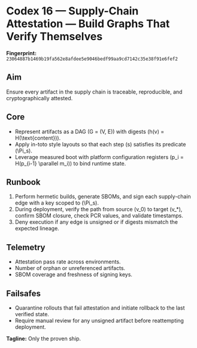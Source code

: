 # Codex 16 — Supply-Chain Attestation — Build Graphs That Verify Themselves

**Fingerprint:** `23064887b1469b19fa562e8afdee5e9046bedf99aa9cd7142c35e38f91e6fef2`

## Aim
Ensure every artifact in the supply chain is traceable, reproducible, and cryptographically attested.

## Core
- Represent artifacts as a DAG \(G = (V, E)\) with digests \(h(v) = H(\text{content})\).
- Apply in-toto style layouts so that each step \(s\) satisfies its predicate \(\Pi_s\).
- Leverage measured boot with platform configuration registers \(p_i = H(p_{i-1} \parallel m_i)\) to bind runtime state.

## Runbook
1. Perform hermetic builds, generate SBOMs, and sign each supply-chain edge with a key scoped to \(\Pi_s\).
2. During deployment, verify the path from source \(v_0\) to target \(v_*\), confirm SBOM closure, check PCR values, and validate timestamps.
3. Deny execution if any edge is unsigned or if digests mismatch the expected lineage.

## Telemetry
- Attestation pass rate across environments.
- Number of orphan or unreferenced artifacts.
- SBOM coverage and freshness of signing keys.

## Failsafes
- Quarantine rollouts that fail attestation and initiate rollback to the last verified state.
- Require manual review for any unsigned artifact before reattempting deployment.

**Tagline:** Only the proven ship.

